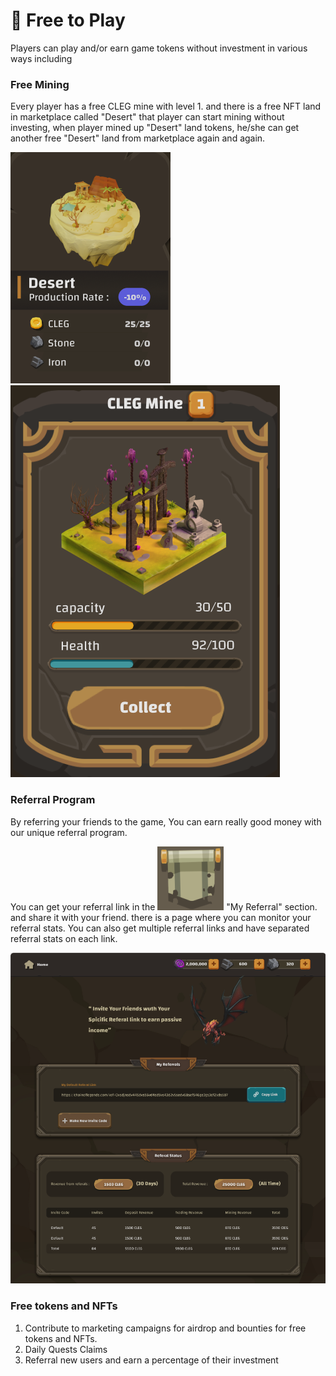 # 🤑 Free to Play

Players can play and/or earn game tokens without investment in various ways including

### Free Mining

Every player has a free CLEG mine with level 1. and there is a free NFT land in marketplace called "Desert" that player can start mining without investing, when player mined up "Desert" land tokens, he/she can get another free "Desert" land from marketplace again and again.

<img src="../.gitbook/assets/image (5).png" alt="" data-size="original"> ![](<../.gitbook/assets/image (2).png>)

### Referral Program

By referring your friends to the game, You can earn really good money with our unique referral program.

You can get your referral link in the <img src="../.gitbook/assets/image (4).png" alt="" data-size="line"> "My Referral" section. and share it with your friend. there is a page where you can monitor your referral stats. You can also get multiple referral links and have separated referral stats on each link.&#x20;

![My Referrals Page](<../.gitbook/assets/image (3).png>)

### Free tokens and NFTs

1. Contribute to marketing campaigns for airdrop and bounties for free tokens and NFTs.
2. Daily Quests Claims
3. Referral new users and earn a percentage of their investment
